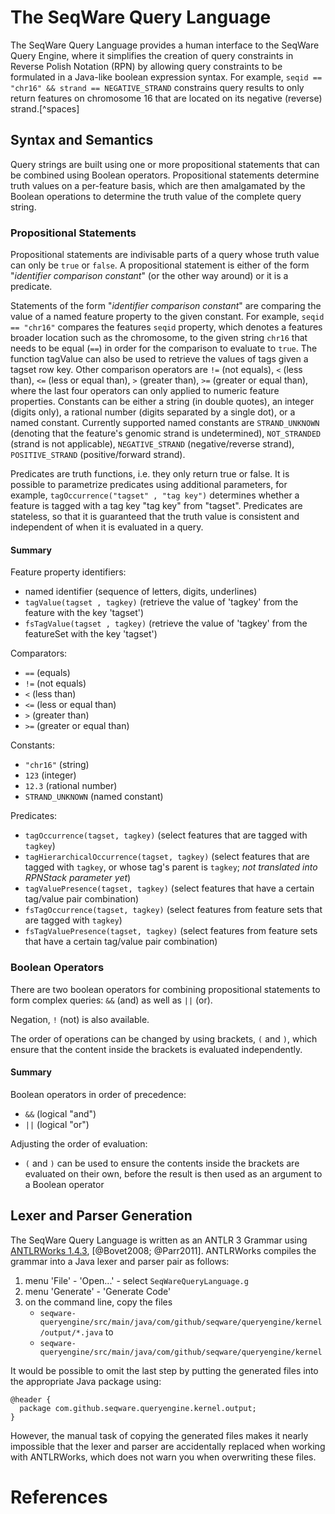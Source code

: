 The SeqWare Query Language
==========================

The SeqWare Query Language provides a human interface to the SeqWare Query Engine, where it simplifies the creation of query constraints in Reverse Polish Notation (RPN) by allowing query constraints to be formulated in a Java-like boolean expression syntax. For example, `seqid == "chr16" && strand == NEGATIVE_STRAND` constrains query results to only return features on chromosome 16 that are located on its negative (reverse) strand.[^spaces]

Syntax and Semantics
--------------------

Query strings are built using one or more propositional statements that can be combined using Boolean operators. Propositional statements determine truth values on a per-feature basis, which are then amalgamated by the Boolean operations to determine the truth value of the complete query string.

### Propositional Statements

Propositional statements are indivisable parts of a query whose truth value can only be `true` or `false`. A propositional statement is either of the form "_identifier_ _comparison_ _constant_" (or the other way around) or it is a predicate.

Statements of the form "_identifier_ _comparison_ _constant_" are comparing the value of a named feature property to the given constant. For example, `seqid == "chr16"` compares the features `seqid` property, which denotes a features broader location such as the chromosome, to the given string `chr16` that needs to be equal (`==`) in order for the comparison to evaluate to `true`. The function tagValue can also be used to retrieve the values of tags given a tagset row key. Other comparison operators are `!=` (not equals), `<` (less than), `<=` (less or equal than), `>` (greater than), `>=` (greater or equal than), where the last four operators can only applied to numeric feature properties. Constants can be either a string (in double quotes), an integer (digits only), a rational number (digits separated by a single dot), or a named constant. Currently supported named constants are `STRAND_UNKNOWN` (denoting that the feature's genomic strand is undetermined), `NOT_STRANDED` (strand is not applicable), `NEGATIVE_STRAND` (negative/reverse strand), `POSITIVE_STRAND` (positive/forward strand).

Predicates are truth functions, i.e. they only return true or false. It is possible to parametrize predicates using additional parameters, for example, `tagOccurrence("tagset" , "tag key")` determines whether a feature is tagged with a tag key "tag key" from "tagset". Predicates are stateless, so that it is guaranteed that the truth value is consistent and independent of when it is evaluated in a query.

#### Summary

Feature property identifiers:

*  named identifier (sequence of letters, digits, underlines)
*  `tagValue(tagset , tagkey)` (retrieve the value of 'tagkey' from the feature with the key 'tagset')
*  `fsTagValue(tagset , tagkey)` (retrieve the value of 'tagkey' from the featureSet with the key 'tagset')

Comparators:

*  `==` (equals)
*  `!=` (not equals)
*  `<` (less than)
*  `<=` (less or equal than)
*  `>` (greater than)
*  `>=` (greater or equal than)

Constants:

*  `"chr16"` (string)
*  `123` (integer)
*  `12.3` (rational number)
*  `STRAND_UNKNOWN` (named constant)

Predicates:

*  `tagOccurrence(tagset, tagkey)` (select features that are tagged with `tagkey`)
*  `tagHierarchicalOccurrence(tagset, tagkey)` (select features that are tagged with `tagkey`, or whose tag's parent is `tagkey`; _not translated into RPNStack parameter yet_)
*  `tagValuePresence(tagset, tagkey)` (select features that have a certain tag/value pair combination)
*  `fsTagOccurrence(tagset, tagkey)` (select features from feature sets that are tagged with `tagkey`)
*  `fsTagValuePresence(tagset, tagkey)` (select features from feature sets that have a certain tag/value pair combination)

### Boolean Operators

There are two boolean operators for combining propositional statements to form complex queries: `&&` (and) as well as `||` (or).

Negation, `!` (not) is also available.

The order of operations can be changed by using brackets, `(` and `)`, which ensure that the content inside the brackets is evaluated independently.

#### Summary

Boolean operators in order of precedence:

*  `&&` (logical "and")
*  `||` (logical "or")

Adjusting the order of evaluation:

*  `(` and `)` can be used to ensure the contents inside the brackets are evaluated on their own, before the result is then used as an argument to a Boolean operator

Lexer and Parser Generation
---------------------------

The SeqWare Query Language is written as an ANTLR 3 Grammar using [ANTLRWorks 1.4.3](http://www.antlr.org), [@Bovet2008; @Parr2011]. ANTLRWorks compiles the grammar into a Java lexer and parser pair as follows:

1.  menu 'File' - 'Open...' - select `SeqWareQueryLanguage.g`
2.  menu 'Generate' - 'Generate Code'
3.  on the command line, copy the files
    -  `seqware-queryengine/src/main/java/com/github/seqware/queryengine/kernel/output/*.java`
       to
    - `seqware-queryengine/src/main/java/com/github/seqware/queryengine/kernel`

It would be possible to omit the last step by putting the generated files into the appropriate Java package using:

    @header {
      package com.github.seqware.queryengine.kernel.output;
    }

However, the manual task of copying the generated files makes it nearly impossible that the lexer and parser are accidentally replaced when working with ANTLRWorks, which does not warn you when overwriting these files.

<!-- 
[^spaces]: Whitespace is not part of the query languge per se, i.e., the actual example query would be correctly formatted as `seqid=="chr16"&&strand==NEGATIVE_STRAND`. Since the removal of whitespace can be carried out on the interface level, for example as part of a RESTful query interface, I make use of whitespace in this documentation to increase readability. 
-->

# References

